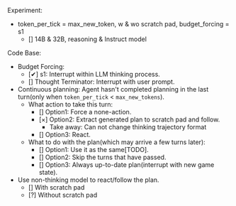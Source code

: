 Experiment:
- token_per_tick = max_new_token, w & wo scratch pad, budget_forcing = s1
    - [] 14B & 32B, reasoning & Instruct model

Code Base:
- Budget Forcing:
    - [✔] s1: Interrupt within LLM thinking process. 
    - [] Thought Terminator: Interrupt with user prompt.
- Continuous planning: Agent hasn't completed planning in the last turn(only when `token_per_tick` < `max_new_tokens`). 
    - What action to take this turn:
        - [] Option1: Force a none-action.
        - [×] Option2: Extract generated plan to scratch pad and follow. 
            - Take away: Can not change thinking trajectory format
        - [] Option3: React.
    - What to do with the plan(which may arrive a few turns later):
        - [] Option1: Use it as the same[TODO].
        - [] Option2: Skip the turns that have passed.
        - [] Option3: Always up-to-date plan(interrupt with new game state).
- Use non-thinking model to react/follow the plan.
    - [] With scratch pad
    - [?] Without scratch pad
